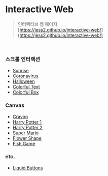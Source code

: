 # Interactive Web
> 인터랙티브 웹 페이지  
> [https://jess2.github.io/interactive-web/](https://jess2.github.io/interactive-web/)

<br>

### 스크롤 인터랙션
- [Sunrise](https://jess2.github.io/interactive-web/sample1/)
- [Coronavirus](https://jess2.github.io/interactive-web/sample2/)
- [Halloween](https://jess2.github.io/interactive-web/sample3/)
- [Colorful Text](https://jess2.github.io/interactive-web/sample4/)
- [Colorful Box](https://jess2.github.io/interactive-web/sample5/)

### Canvas
- [Crayon](https://jess2.github.io/interactive-web/sample6/)
- [Harry Potter 1](https://jess2.github.io/interactive-web/sample7/)
- [Harry Potter 2](https://jess2.github.io/interactive-web/sample8/)
- [Super Mario](https://jess2.github.io/interactive-web/sample9/)
- [Flower Shape](https://jess2.github.io/interactive-web/sample10/)
- [Fish Game](https://jess2.github.io/interactive-web/sample12/)

### etc.
- [Liquid Buttons](https://jess2.github.io/interactive-web/sample11/)
